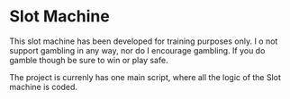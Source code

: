 Slot Machine
============

This slot machine has been developed for training purposes only. I o not support gambling in any way, nor do I encourage gambling. If you do gamble though be sure to win or play safe.

The project is currenly has one main script, where all the logic of the Slot machine is coded.

